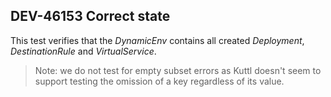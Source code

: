 ## DEV-46153 Correct state

This test verifies that the *DynamicEnv* contains all created *Deployment*, *DestinationRule* and
*VirtualService*.

> Note: we do not test for empty subset errors as Kuttl doesn't seem to support testing the omission
> of a key regardless of its value.
